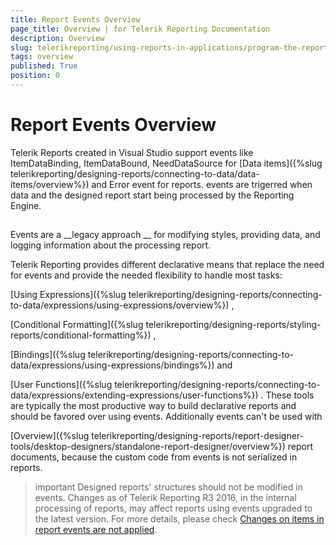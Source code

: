 ```yaml
---
title: Report Events Overview
page_title: Overview | for Telerik Reporting Documentation
description: Overview
slug: telerikreporting/using-reports-in-applications/program-the-report-definition/report-events/overview
tags: overview
published: True
position: 0
---
```


# Report Events Overview



Telerik Reports created in Visual Studio support events like ItemDataBinding, ItemDataBound,
        NeedDataSource for 
[Data items]({%slug telerikreporting/designing-reports/connecting-to-data/data-items/overview%})
 and Error event for reports.
        events are trigerred when data and the designed report start being processed by the Reporting Engine.
      


## 

Events are a 
__legacy approach
__ for modifying styles, providing data, and logging information about the processing report.
        


Telerik Reporting provides different declarative means that replace the need for events
          and provide the needed flexibility to handle most tasks:
          
[Using Expressions]({%slug telerikreporting/designing-reports/connecting-to-data/expressions/using-expressions/overview%})
,
          
[Conditional Formatting]({%slug telerikreporting/designing-reports/styling-reports/conditional-formatting%})
,
          
[Bindings]({%slug telerikreporting/designing-reports/connecting-to-data/expressions/using-expressions/bindings%})
 and
          
[User Functions]({%slug telerikreporting/designing-reports/connecting-to-data/expressions/extending-expressions/user-functions%})
.
          These tools are typically the most productive way to build declarative reports and
          should be favored over using events. Additionally events can't be used with
          
[Overview]({%slug telerikreporting/designing-reports/report-designer-tools/desktop-designers/standalone-report-designer/overview%})
 report documents,
          because the custom code from events is not serialized in reports.
        


>important Designed reports' structures should not be modified in events. Changes as of Telerik Reporting R3 2016,            in the internal processing of reports,            may affect reports using events upgraded to the latest version. For more details, please check [Changes on items in report events are not applied](http://www.telerik.com/support/kb/reporting/details/changes-on-items-in-report-events-are-not-applied).          

